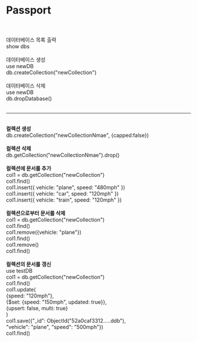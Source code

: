 # Passport              <br>
<br>
<br>
데이터베이스 목록 출력<br>
show dbs<br>
<br>
데이터베이스 생성<br>
use newDB<br>
db.createCollection("newCollection")<br>
<br>
데이터베이스 삭제<br>
use newDB<br>
db.dropDatabase()<br>
<br>
<hr>
<br>
<b>컬렉션 생성 </b>             <br>
db.createCollection("newCollectionNmae", {capped:false})              <br>
              <br>
<b>컬렉션 삭제</b>              <br>
db.getCollection("newCollectionNmae").drop()              <br>
              <br>
<b>컬렉션에 문서를 추가</b>              <br>
col1 = db.getCollection("newCollection")              <br>
col1.find()              <br>
col1.insert({ vehicle: "plane", speed: "480mph" })              <br>
col1.insert({ vehicle: "car", speed: "120mph" })              <br>
col1.insert({ vehicle: "train", speed: "120mph" })              <br>
              <br>
<b>컬렉션으로부터 문서를 삭제 </b>             <br>
col1 = db.getCollection("newCollection")              <br>
col1.find()              <br>
col1.remove({vehicle: "plane"})              <br>
col1.find()              <br>
col1.remove()              <br>
col1.find()              <br>
              <br>             
<b>컬렉션의 문서를 갱신</b>              <br>
use testDB              <br>
col1 = db.getCollection("newCollection")              <br>
col1.find()              <br>
col1.update(<br>
    {speed: "120mph"},<br>
    {$set: {speed: "150mph", updated: true}},<br>
    {upsert: false, multi: true}<br>
)<br>
col1.save({"_id": ObjectId("52a0caf3312.....ddb"),<br>
           "vehicle": "plane", "speed": "500mph"})<br>
col1.find()<br>
<br>
